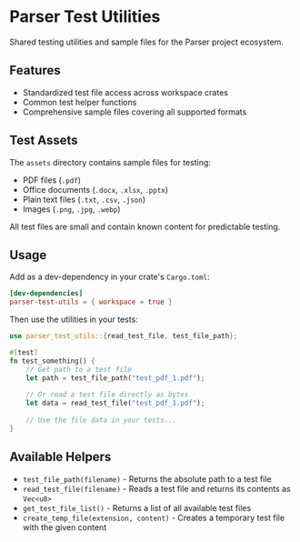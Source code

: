 # Parser Test Utilities

Shared testing utilities and sample files for the Parser project ecosystem.

## Features

- Standardized test file access across workspace crates
- Common test helper functions
- Comprehensive sample files covering all supported formats

## Test Assets

The `assets` directory contains sample files for testing:

- PDF files (`.pdf`)
- Office documents (`.docx`, `.xlsx`, `.pptx`)
- Plain text files (`.txt`, `.csv`, `.json`)
- Images (`.png`, `.jpg`, `.webp`)

All test files are small and contain known content for predictable testing.

## Usage

Add as a dev-dependency in your crate's `Cargo.toml`:

```toml
[dev-dependencies]
parser-test-utils = { workspace = true }
```

Then use the utilities in your tests:

```rust
use parser_test_utils::{read_test_file, test_file_path};

#[test]
fn test_something() {
    // Get path to a test file
    let path = test_file_path("test_pdf_1.pdf");
    
    // Or read a test file directly as bytes
    let data = read_test_file("test_pdf_1.pdf");
    
    // Use the file data in your tests...
}
```

## Available Helpers

- `test_file_path(filename)` - Returns the absolute path to a test file
- `read_test_file(filename)` - Reads a test file and returns its contents as `Vec<u8>`
- `get_test_file_list()` - Returns a list of all available test files
- `create_temp_file(extension, content)` - Creates a temporary test file with the given content